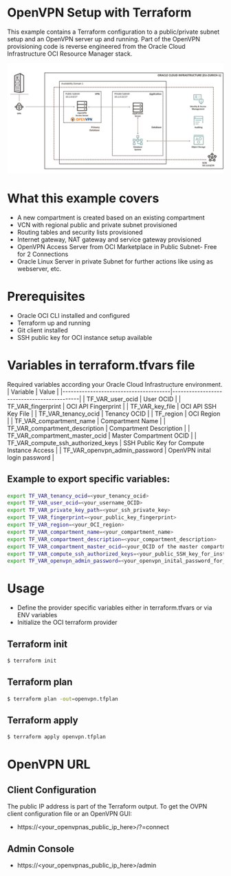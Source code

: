 # OpenVPN Setup with Terraform
This example contains a Terraform configuration to a public/private subnet setup and an OpenVPN server up and running. Part of the OpenVPN provisioning code is reverse engineered from the Oracle Cloud Infrastructure OCI Resource Manager stack.

![OCI Architecture Picture](image/oci_small_dev_architecture_20210222.jpg)  

# What this example covers
 * A new compartment is created based on an existing compartment
 * VCN with regional public and private subnet provisioned
 * Routing tables and security lists provisioned
 * Internet gateway, NAT gateway and service gateway provisioned
 * OpenVPN Access Server from OCI Marketplace in Public Subnet- Free for 2 Connections
 * Oracle Linux Server in private Subnet for further actions like using as webserver, etc.

# Prerequisites
  * Oracle OCI CLI installed and configured 
  * Terraform up and running
  * Git client installed
  * SSH public key for OCI instance setup available


# Variables in terraform.tfvars file
Required variables according your Oracle Cloud Infrastructure environment.
| Variable                              | Value                                      |
|---------------------------------------|--------------------------------------------|
| TF_VAR_user_ocid                      | User OCID                                  | 
| TF_VAR_fingerprint                    | OCI API Fingerprint                        |
| TF_VAR_key_file                       | OCI API SSH Key File                       |
| TF_VAR_tenancy_ocid                   | Tenancy OCID                               |
| TF_region                             | OCI Region                                 |
| TF_VAR_compartment_name               | Compartment Name                           |
| TF_VAR_compartment_description        | Compartment Description                    |
| TF_VAR_compartment_master_ocid        | Master Compartment OCID                    |
| TF_VAR_compute_ssh_authorized_keys    | SSH Public Key for Compute Instance Access |
| TF_VAR_openvpn_admin_password         | OpenVPN inital login password              |


## Example to export specific variables:
```bash
export TF_VAR_tenancy_ocid=<your_tenancy_ocid>
export TF_VAR_user_ocid=<your_username_OCID>                              
export TF_VAR_private_key_path=<your_ssh_private_key>   
export TF_VAR_fingerprint=<your_public_key_fingerprint>
export TF_VAR_region=<your_OCI_region>                           
export TF_VAR_compartment_name=<your_compartment_name>
export TF_VAR_compartment_description=<your_compartment_description>
export TF_VAR_compartment_master_ocid=<your_OCID of the master compartment>
export TF_VAR_compute_ssh_authorized_keys=<your_public_SSH_key_for_instance_access>
export TF_VAR_openvpn_admin_password=<your_openvpn_inital_password_for_user_openvpnadmin>
```

# Usage

 * Define the provider specific variables either in terraform.tfvars or via ENV variables
 * Initialize the OCI terraform provider


## Terraform init

```bash
$ terraform init
```

## Terraform plan

```bash
$ terraform plan -out=openvpn.tfplan
```

## Terraform apply
```bash
$ terraform apply openvpn.tfplan
```

# OpenVPN URL

## Client Configuration
The public IP address is part of the Terraform output. To get the OVPN client configuration file or an OpenVPN GUI:
 * https://<your_openvpnas_public_ip_here>/?=connect

## Admin Console
 * https://<your_openvpnas_public_ip_here>/admin



